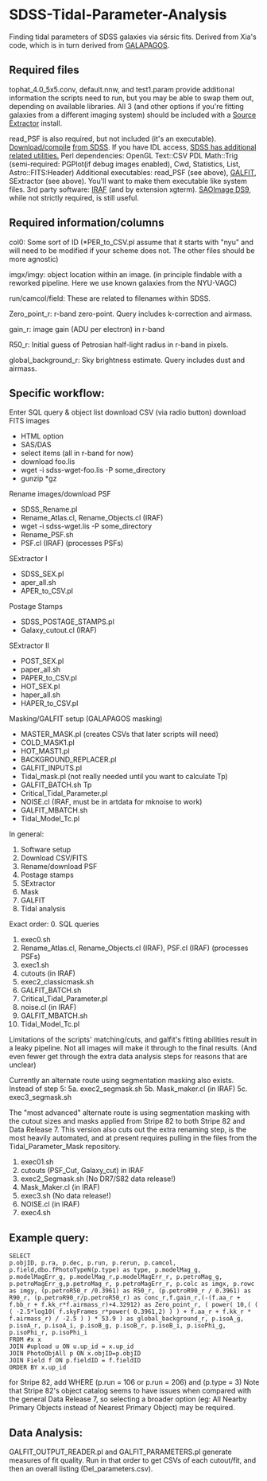 # SDSS-Tidal-Parameter-Analysis
Finding tidal parameters of SDSS galaxies via sérsic fits. Derived from Xia's code, which is in turn derived from [GALAPAGOS](http://astro-staff.uibk.ac.at/~m.barden/galapagos/home.html).

## Required files
tophat_4.0_5x5.conv, default.nnw, and test1.param provide additional information the scripts need to run, but you may be able to swap them out, depending on available libraries. All 3 (and other options if you're fitting galaxies from a different imaging system) should be included with a [Source Extractor](http://www.astromatic.net/software/sextractor) install.

read_PSF is also required, but not included (it's an executable). [Download/compile](http://classic.sdss.org/dr7/products/images/read_psf.html) [from SDSS](http://classic.sdss.org/dr7/products/images/read_psf.html). If you have IDL access, [SDSS has additional related utilities.](https://code.google.com/p/sdssidl/)
Perl dependencies: OpenGL Text::CSV PDL Math::Trig (semi-required: PGPlot(if debug images enabled), Cwd, Statistics, List, Astro::FITS:Header)
Additional executables: read_PSF (see above), [GALFIT](https://users.obs.carnegiescience.edu/peng/work/galfit/galfit.html), SExtractor (see above). You'll want to make them executable like system files.
3rd party software: [IRAF](http://iraf.noao.edu/) (and by extension xgterm). [SAOImage DS9](http://ds9.si.edu/site/Home.html), while not strictly required, is still useful.

## Required information/columns
col0: Some sort of ID (*PER_to_CSV.pl assume that it starts with "nyu" and will need to be modified if your scheme does not. The other files should be more agnostic)

imgx/imgy: object location within an image. (in principle findable with a reworked pipeline. Here we use known galaxies from the NYU-VAGC)

run/camcol/field: These are related to filenames within SDSS.

Zero_point_r: r-band zero-point. Query includes k-correction and airmass.

gain_r: image gain (ADU per electron) in r-band

R50_r: Initial guess of Petrosian half-light radius in r-band in pixels.

global_background_r: Sky brightness estimate. Query includes dust and airmass.

## Specific workflow:

Enter SQL query & object list
download CSV (via radio button)
download FITS images
* HTML option
* SAS/DAS
* select items (all in r-band for now)
* download foo.lis
* wget -i sdss-wget-foo.lis -P some_directory
* gunzip *gz

Rename images/download PSF
* SDSS_Rename.pl
* Rename_Atlas.cl, Rename_Objects.cl (IRAF)
* wget -i sdss-wget.lis -P some_directory
* Rename_PSF.sh
* PSF.cl (IRAF) (processes PSFs)

SExtractor I
* SDSS_SEX.pl
* aper_all.sh
* APER_to_CSV.pl

Postage Stamps
* SDSS_POSTAGE_STAMPS.pl
* Galaxy_cutout.cl (IRAF)

SExtractor II
* POST_SEX.pl
* paper_all.sh
* PAPER_to_CSV.pl
* HOT_SEX.pl
* haper_all.sh
* HAPER_to_CSV.pl

Masking/GALFIT setup (GALAPAGOS masking)
* MASTER_MASK.pl (creates CSVs that later scripts will need)
* COLD_MASK1.pl
* HOT_MAST1.pl
* BACKGROUND_REPLACER.pl
* GALFIT_INPUTS.pl
* Tidal_mask.pl (not really needed until you want to calculate Tp)
* GALFIT_BATCH.sh
Tp
* Critical_Tidal_Parameter.pl
* NOISE.cl (IRAF, must be in artdata for mknoise to work)
* GALFIT_MBATCH.sh
* Tidal_Model_Tc.pl

In general:
1. Software setup
2. Download CSV/FITS
3. Rename/download PSF
4. Postage stamps
5. SExtractor
6. Mask
7. GALFIT
8. Tidal analysis

Exact order:
0. SQL queries
1. exec0.sh
2. Rename_Atlas.cl, Rename_Objects.cl (IRAF), PSF.cl (IRAF) (processes PSFs)
3. exec1.sh
4. cutouts (in IRAF)
5. exec2_classicmask.sh
6. GALFIT_BATCH.sh
7. Critical_Tidal_Parameter.pl
8. noise.cl (in IRAF)
9. GALFIT_MBATCH.sh
10. Tidal_Model_Tc.pl

Limitations of the scripts' matching/cuts, and galfit's fitting abilities result in a leaky pipeline. Not all images will make it through to the final results. (And even fewer get through the extra data analysis steps for reasons that are unclear)

Currently an alternate route using segmentation masking also exists. Instead of step 5:
5a. exec2_segmask.sh
5b. Mask_maker.cl (in IRAF)
5c. exec3_segmask.sh

The "most advanced" alternate route is using segmentation masking with the cutout sizes and masks applied from Stripe 82 to both Stripe 82 and Data Release 7. This version also cuts out the extra renaming step, is the most heavily automated, and at present requires pulling in the files from the Tidal_Parameter_Mask repository.
1. exec01.sh
2. cutouts (PSF_Cut, Galaxy_cut) in IRAF
3. exec2_Segmask.sh (No DR7/S82 data release!)
4. Mask_Maker.cl (in IRAF)
5. exec3.sh (No data release!)
6. NOISE.cl (in IRAF)
7. exec4.sh

## Example query:
```
SELECT  
p.objID, p.ra, p.dec, p.run, p.rerun, p.camcol, p.field,dbo.fPhotoTypeN(p.type) as type, p.modelMag_g, p.modelMagErr_g, p.modelMag_r,p.modelMagErr_r, p.petroMag_g, p.petroMagErr_g,p.petroMag_r, p.petroMagErr_r, p.colc as imgx, p.rowc as imgy, (p.petroR50_r /0.3961) as R50_r, (p.petroR90_r / 0.3961) as R90_r, (p.petroR90_r/p.petroR50_r) as conc_r,f.gain_r,(-(f.aa_r + f.bb_r + f.kk_r*f.airmass_r)+4.32912) as Zero_point_r, ( power( 10,( ( ( -2.5*log10( f.skyFrames_r*power( 0.3961,2) ) ) + f.aa_r + f.kk_r * f.airmass_r) / -2.5 ) ) * 53.9 ) as global_background_r, p.isoA_g, p.isoA_r, p.isoA_i, p.isoB_g, p.isoB_r, p.isoB_i, p.isoPhi_g, p.isoPhi_r, p.isoPhi_i  
FROM #x x  
JOIN #upload u ON u.up_id = x.up_id  
JOIN PhotoObjAll p ON x.objID=p.objID  
JOIN Field f ON p.fieldID = f.fieldID  
ORDER BY x.up_id
```
for Stripe 82, add WHERE (p.run = 106 or p.run = 206) and (p.type = 3)
Note that Stripe 82's object catalog seems to have issues when compared with the general Data Release 7, so selecting a broader option (eg: All Nearby Primary Objects instead of Nearest Primary Object) may be required.

## Data Analysis:
GALFIT_OUTPUT_READER.pl and GALFIT_PARAMETERS.pl generate measures of fit quality. Run in that order to get CSVs of each cutout/fit, and then an overall listing (Del_parameters.csv).
